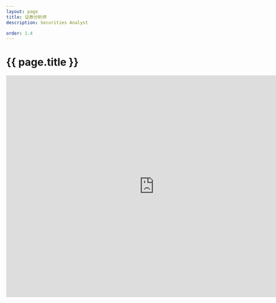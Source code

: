 ```yaml
---
layout: page
title: 证券分析师
description: Securities Analyst

order: 1.4
---
```


# {{ page.title }}

<iframe 
  src="https://chatbot.opendc.cn:8089/#/" 
  width="800" 
  height="600" 
  frameborder="0"
  style="border: 1px solid #ddd;"
  allowfullscreen>
</iframe>
